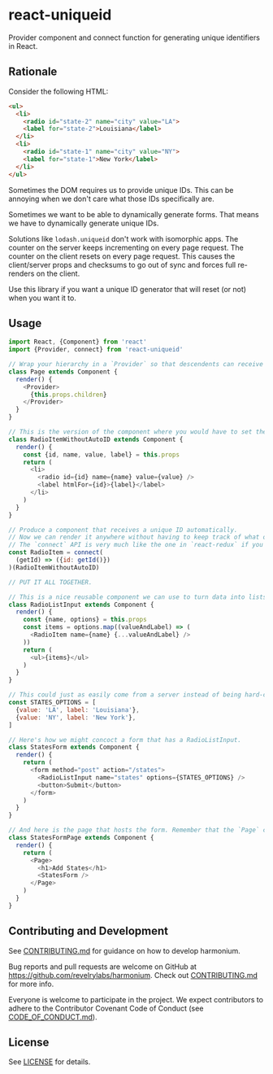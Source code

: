 # react-uniqueid

Provider component and connect function for generating unique identifiers in React.

## Rationale

Consider the following HTML:

```html
<ul>
  <li>
    <radio id="state-2" name="city" value="LA">
    <label for="state-2">Louisiana</label>
  </li>
  <li>
    <radio id="state-1" name="city" value="NY">
    <label for="state-1">New York</label>
  </li>
</ul>
```

Sometimes the DOM requires us to provide unique IDs.
This can be annoying when we don't care what those IDs specifically are.

Sometimes we want to be able to dynamically generate forms.
That means we have to dynamically generate unique IDs.

Solutions like `lodash.uniqueid` don't work with isomorphic apps.
The counter on the server keeps incrementing on every page request.
The counter on the client resets on every page request.
This causes the client/server props and checksums to go out of sync and forces full re-renders on the client.

Use this library if you want a unique ID generator that will reset (or not) when you want it to.

## Usage

```javascript
import React, {Component} from 'react'
import {Provider, connect} from 'react-uniqueid'

// Wrap your hierarchy in a `Provider` so that descendents can receive the ID generation function.
class Page extends Component {
  render() {
    <Provider>
      {this.props.children}
    </Provider>
  }
}

// This is the version of the component where you would have to set the ID prop explicitly.
class RadioItemWithoutAutoID extends Component {
  render() {
    const {id, name, value, label} = this.props
    return (
      <li>
        <radio id={id} name={name} value={value} />
        <label htmlFor={id}>{label}</label>
      </li>
    )
  }
}

// Produce a component that receives a unique ID automatically.
// Now we can render it anywhere without having to keep track of what other IDs exist.
// The `connect` API is very much like the one in `react-redux` if you are familiar with that.
const RadioItem = connect(
  (getId) => ({id: getId()})
)(RadioItemWithoutAutoID)

// PUT IT ALL TOGETHER.

// This is a nice reusable component we can use to turn data into lists of RadioItems.
class RadioListInput extends Component {
  render() {
    const {name, options} = this.props
    const items = options.map((valueAndLabel) => (
      <RadioItem name={name} {...valueAndLabel} />
    ))
    return (
      <ul>{items}</ul>
    )
  }
}

// This could just as easily come from a server instead of being hard-coded.
const STATES_OPTIONS = [
  {value: 'LA', label: 'Louisiana'},
  {value: 'NY', label: 'New York'},
]

// Here's how we might concoct a form that has a RadioListInput.
class StatesForm extends Component {
  render() {
    return (
      <form method="post" action="/states">
        <RadioListInput name="states" options={STATES_OPTIONS} />
        <button>Submit</button>
      </form>
    )
  }
}

// And here is the page that hosts the form. Remember that the `Page` component is providing unique IDs.
class StatesFormPage extends Component {
  render() {
    return (
      <Page>
        <h1>Add States</h1>
        <StatesForm />
      </Page>
    )
  }
}
```
## Contributing and Development

See [CONTRIBUTING.md](https://github.com/revelrylabs/harmonium/blob/master/CONTRIBUTING.md)
for guidance on how to develop harmonium.

Bug reports and pull requests are welcome on GitHub at https://github.com/revelrylabs/harmonium. Check out [CONTRIBUTING.md](https://github.com/revelrylabs/harmonium/blob/master/CONTRIBUTING.md) for more info.

Everyone is welcome to participate in the project. We expect contributors to
adhere to the Contributor Covenant Code of Conduct (see [CODE_OF_CONDUCT.md](https://github.com/revelrylabs/harmonium/blob/master/CODE_OF_CONDUCT.md)).

[npm-badge]: https://img.shields.io/npm/v/harmonium.svg
[npm-url]: https://www.npmjs.com/package/harmonium
[travis-badge]: https://img.shields.io/travis/revelrylabs/harmonium.svg
[travis-url]: https://travis-ci.org/revelrylabs/harmonium

## License

See [LICENSE](https://github.com/revelrylabs/harmonium/blob/master/LICENSE) for details.


